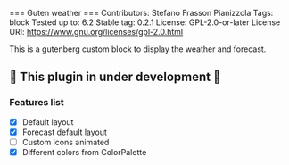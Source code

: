 === Guten weather ===
Contributors:      Stefano Frasson Pianizzola
Tags:              block
Tested up to:      6.2
Stable tag:        0.2.1
License:           GPL-2.0-or-later
License URI:       https://www.gnu.org/licenses/gpl-2.0.html

This is a gutenberg custom block to display the weather and forecast.
## :rotating_light:  This plugin in under development :rotating_light: 

### Features list

- [x] Default layout
- [x] Forecast default layout
- [ ] Custom icons animated
- [x] Different colors from ColorPalette